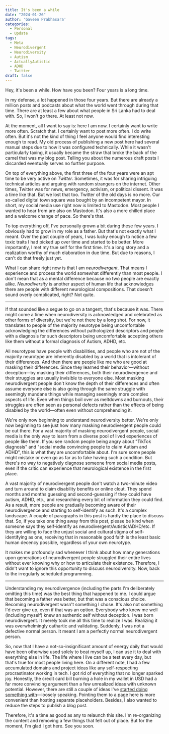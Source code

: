 ```yaml
---
title: It's been a while
date: "2024-01-26"
author: 'Gaveen Prabhasara'
categories:
  - Personal
  - Update
tags:
  - Meta
  - Neurodivergent
  - Neurodiversity
  - Autism
  - ActuallyAutistic
  - ADHD
  - Twitter
draft: false
---
```


Hey, it's been a while. How have you been? Four years is a long time.

In my defense, a lot happened in those four years. But there are already a million posts and podcasts about what the world went through during that time. There are at least a few about what people in Sri Lanka had to deal with. So, I won't go there. At least not now.

At the moment, all I want to say is: here I am now. I certainly want to write more often. Scratch that. I certainly want to post more often. I do write often. But it's not the kind of thing I feel anyone would find interesting enough to read. My old process of publishing a new post here had several manual steps due to how it was configured technically. While it wasn't particularly taxing, it usually became the straw that broke the back of the camel that was my blog post. Telling you about the numerous draft posts I discarded eventually serves no further purpose.

On top of everything above, the first three of the four years were an apt time to be very active on *Twitter*. Sometimes, it was for sharing intriguing technical articles and arguing with random strangers on the internet. Other times, Twitter was for news, emergency, activism, or political dissent. It was a time like that. But we lost that too. Twitter of the old days is no more. Our so-called digital town square was bought by an incompetent mayor. In short, my social media use right now is limited to Mastodon. Most people I wanted to hear from are also on Mastodon. It's also a more chilled place and a welcome change of pace. So there's that.

To top everything off, I've personally grown a bit during these few years. I obviously had to grow in my role as a father. But that's not exactly what I meant. Over the past couple of years, I was lucky enough to notice a few toxic traits I had picked up over time and started to be better. More importantly, I met my true self for the first time. It's a long story and a realization worthy of much elaboration in due time. But due to reasons, I can't do that freely just yet.

What I can share right now is that I am *neurodivergent*. That means I experience and process the world somewhat differently than most people. I don't mean that as a mental difference because no two people are exactly alike. *Neurodiversity* is another aspect of human life that acknowledges there are people with different neurological compositions. That doesn't sound overly complicated, right? Not quite.

---

If that sounded like a segue to go on a tangent, that's because it was. There might come a time when neurodiversity is acknowledged and celebrated as other forms of diversity, but we're not there by a long shot. For now, it translates to people of the majority neurotype being uncomfortable acknowledging the differences without pathologized descriptors and people with a diagnosis for such descriptors being uncomfortable accepting others like them without a formal diagnosis of Autism, ADHD, etc.

All neurotypes have people with disabilities, and people who are not of the majority neurotype are inherently disabled by a world that is intolerant of their differences. And then there are people like me who are good at masking their differences. Since they learned their behavior—without deception—by masking their differences, both their neurodivergence and their struggles are usually invisible to everyone else. Most masking neurodivergent people don't know the depth of their differences and often assume everyone else is also going through the same struggle with seemingly mundane things while managing seemingly more complex aspects of life. Even when things boil over as meltdowns and burnouts, their struggles are often seen as personal defects rather than the effects of being disabled by the world—often even without comprehending it.

We're only now beginning to understand neurodiversity better. We're only now beginning to see just how many masking neurodivergent people could be out there. For a vast majority of masking neurodivergent people, social media is the only way to learn from a diverse pool of lived experiences of people like them. If you see random people being angry about "TikTok diagnosis" and "social media convincing people to claim Autism and ADHD", this is what they are uncomfortable about. I'm sure some people might mistake or even go as far as to fake having such a condition. But there's no way to negatively diagnose someone from social media posts, even if the critic can experience that neurological existence in the first place.

A vast majority of neurodivergent people don't watch a two-minute video and turn around to claim disability benefits or online clout. They spend months and months guessing and second-guessing if they could have autism, ADHD, etc., and researching every bit of information they could find. As a result, more people are gradually becoming aware of their neurodivergence and starting to self-identify as such. It's a complex landscape. A couple of paragraphs in this post is hardly the place to discuss that. So, if you take one thing away from this post, please be kind when someone says they self-identify as neurodivergent/Autistic/ADHD/etc. If they are willing to face the unjust social and cultural stigma of self-identifying as one, receiving that in reasonable good faith is the least basic human decency possible, regardless of your own neurotype.

It makes me profoundly sad whenever I think about how many generations upon generations of neurodivergent people struggled their entire lives without ever knowing why or how to articulate their existence. Therefore, I didn't want to ignore this opportunity to discuss neurodiversity. Now, back to the irregularly scheduled programming. 

---

Understanding my neurodivergence (including the parts I'm deliberately omitting this time) was the best thing that happened to me. I could argue that becoming a father was better, but that was a conscious choice. Becoming neurodivergent wasn't something I chose. It's also not something I'd ever give up, even if that was an option. Everybody who knew me well (including myself) knew an authentic self without deception. I was born neurodivergent. It merely took me all this time to realize I was. Realizing it was overwhelmingly cathartic and validating. Suddenly, I was not a defective normal person. It meant I am a perfectly normal neurodivergent person.

So, now that I have a not-so-insignificant amount of energy daily that would have been otherwise used solely to beat myself up, I can use it to deal with everything else in life. The life where I live can be a test every day, but that's true for most people living here. On a different note, I had a few accumulated domains and project ideas like any self-respecting procrastinator working in tech. I got rid of everything that no longer sparked joy. Honestly, the credit card bill burning a hole in my wallet in USD had a far more convincing argument than a few unrealized ideas with unknown potential. However, there are still a couple of ideas I've [started doing](https://gaveen.me/facets/asura) [something with](https://gaveen.me/facets/mayavee)—loosely speaking. Pointing them to a page here is more convenient than hosting separate placeholders. Besides, I also wanted to reduce the steps to publish a blog post.

Therefore, it's a time as good as any to relaunch this site. I'm re-organizing the content and removing a few things that felt out of place. But for the moment, I'm glad I got here. See you soon.
